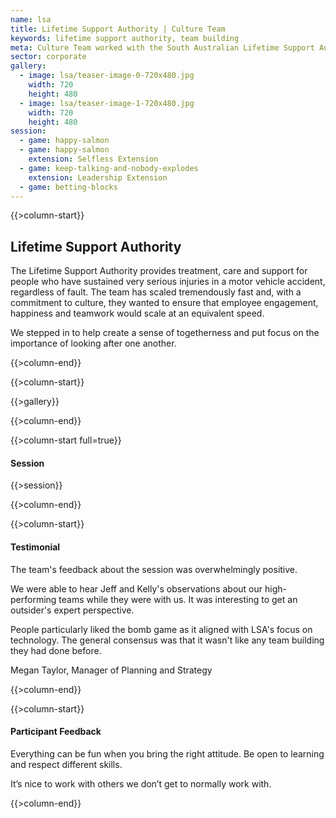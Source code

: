 ```yaml
---
name: lsa
title: Lifetime Support Authority | Culture Team
keywords: lifetime support authority, team building
meta: Culture Team worked with the South Australian Lifetime Support Authority to create a sense of team togetherness.
sector: corporate
gallery:
  - image: lsa/teaser-image-0-720x480.jpg
    width: 720
    height: 480
  - image: lsa/teaser-image-1-720x480.jpg
    width: 720
    height: 480
session:
  - game: happy-salmon
  - game: happy-salmon
    extension: Selfless Extension
  - game: keep-talking-and-nobody-explodes
    extension: Leadership Extension
  - game: betting-blocks
---
```

{{>column-start}}

## Lifetime Support Authority

The Lifetime Support Authority provides treatment, care and support for people who have sustained very serious injuries in a motor vehicle accident, regardless of fault. The team has scaled tremendously fast and, with a commitment to culture, they wanted to ensure that employee engagement, happiness and teamwork would scale at an equivalent speed. 

We stepped in to help create a sense of togetherness and put focus on the importance of looking after one another.

{{>column-end}}

{{>column-start}}

{{>gallery}}

{{>column-end}}

{{>column-start full=true}}

#### Session

{{>session}}

{{>column-end}}

{{>column-start}}

#### Testimonial

The team's feedback about the session was overwhelmingly positive. 

We were able to hear Jeff and Kelly's observations about our high-performing teams while they were with us. It was interesting to get an outsider's expert perspective.

People particularly liked the bomb game as it aligned with LSA's focus on technology. The general consensus was that it wasn't like any team building they had done before.

Megan Taylor, Manager of Planning and Strategy

{{>column-end}}

{{>column-start}}

#### Participant Feedback

Everything can be fun when you bring the right attitude. Be open to learning and respect different skills.

It’s nice to work with others we don’t get to normally work with.

{{>column-end}}